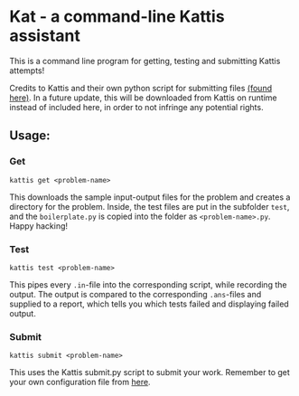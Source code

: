 # Kat - a command-line Kattis assistant

This is a command line program for getting, testing and submitting Kattis attempts!

Credits to Kattis and their own python script for submitting files [(found here)](https://open.kattis.com/help/submit). In a future update, this will be downloaded from Kattis on runtime instead of included here, in order to not infringe any potential rights.

## Usage:

### Get

```
kattis get <problem-name>
```

This downloads the sample input-output files for the problem and creates a directory for the problem. Inside, the test files are put in the subfolder `test`, and the `boilerplate.py` is copied into the folder as `<problem-name>.py`. Happy hacking!

### Test

```
kattis test <problem-name>
```

This pipes every `.in`-file into the corresponding script, while recording the output. The output is compared to the corresponding `.ans`-files and supplied to a report, which tells you which tests failed and displaying failed output.

### Submit

```
kattis submit <problem-name>
```

This uses the Kattis submit.py script to submit your work. Remember to get your own configuration file from [here](https://open.kattis.com/help/submit).